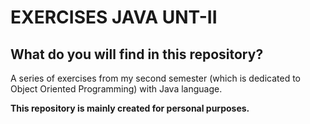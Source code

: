 # EXERCISES JAVA UNT-II
## What do you will find in this repository?
A series of exercises from my second semester (which is dedicated to Object Oriented Programming) with Java language.

**This repository is mainly created for personal purposes.**